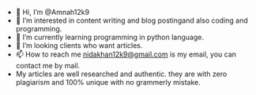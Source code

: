 - 👋 Hi, I’m @Amnah12k9
- 👀 I’m interested in content writing and blog postingand also coding and programming.
- 🌱 I’m currently learning programming in python language.
- 💞️ I’m looking clients who want articles.
- 📫 How to reach me nidakhan12k9@gmail.com is my email, you can contact me by mail.
-    My articles are well researched and authentic. they are with zero plagiarism and 100% unique with no grammerly mistake.
<!---
Amnah12k9/Amnah12k9 is a ✨ special ✨ repository because its `README.md` (this file) appears on your GitHub profile.
You can click the Preview link to take a look at your changes.
--->
